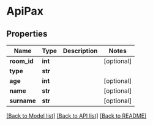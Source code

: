 # ApiPax

## Properties
Name | Type | Description | Notes
------------ | ------------- | ------------- | -------------
**room_id** | **int** |  | [optional] 
**type** | **str** |  | 
**age** | **int** |  | [optional] 
**name** | **str** |  | [optional] 
**surname** | **str** |  | [optional] 

[[Back to Model list]](../README.md#documentation-for-models) [[Back to API list]](../README.md#documentation-for-api-endpoints) [[Back to README]](../README.md)


